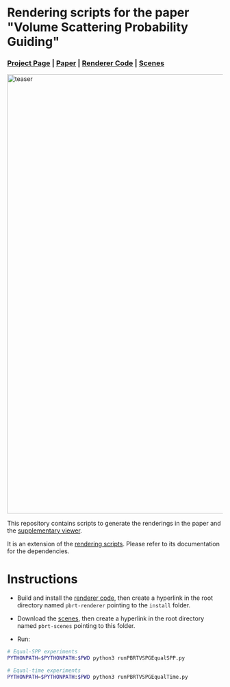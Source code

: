 # Rendering scripts for the paper "Volume Scattering Probability Guiding"
### [Project Page](https://kehanxuuu.github.io/vspg-website/) | [Paper](https://kehanxuuu.github.io/vspg-website/static/pdfs/volume_scattering_probability_guiding_sa24.pdf) | [Renderer Code](https://github.com/kehanxuuu/vspg-pbrt-v4/) | [Scenes](https://github.com/kehanxuuu/vspg-scenes/)

<img src="teaser.jpg" alt="teaser" width="1024"/>

This repository contains scripts to generate the renderings in the paper and the [supplementary viewer](https://kehanxuuu.github.io/vspg-website/vspg-supplemental/index.html).

It is an extension of the [rendering scripts](https://github.com/sherholz/rendering-scripts). Please refer to its documentation for the dependencies.

# Instructions

* Build and install the [renderer code](https://github.com/kehanxuuu/vspg-scenes/), then create a hyperlink in the root directory named `pbrt-renderer` pointing to the `install` folder.

* Download the [scenes](https://github.com/kehanxuuu/vspg-scenes/), then create a hyperlink in the root directory named `pbrt-scenes` pointing to this folder.

* Run:
``` bash
# Equal-SPP experiments
PYTHONPATH=$PYTHONPATH:$PWD python3 runPBRTVSPGEqualSPP.py

# Equal-time experiments
PYTHONPATH=$PYTHONPATH:$PWD python3 runPBRTVSPGEqualTime.py
```